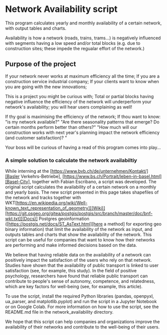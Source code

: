 # Network Availability script
This program calculates yearly and monthly availability of a certain network, with output tables and charts. 

Availability is how a network (roads, trains, trams...) is negatively influenced with segments having a low speed and/or total blocks (e.g. due to construction sites; these impede the regualar effort of the network.)

## Purpose of the project
If your network never works at maximum efficiency all the time;
If you are a construction service industrial company;
If your clients want to know when you are going with the new innovations;

This is a project you might be curious with;
Total or partial blocks having negative influence the efficiency of the network will underperform your network's availability; 
you will hear users complaining as well!

If thy goal is maximising the efficiency of the network;
If thou want to know: "is my network available?"
"Are there seasonality patterns that emerge? Do certain months perform better than others?"
"How much will our construction works with next year's planning impact the network efficiency (and customer satisfaction)? "


Your boss will be curious of having a read of this program comes into play...

### A simple solution to calculate the network availabiltiy
While interning at the [https://www.bvb.ch/de/unternehmen/Kontakt/][Basler Verkehrs-Betriebe], [https://www.bs.ch/Portrait/leben-in-basel.html][Basel-City], together with Fabian Escribano, a script was developed. The original script calculates the availability of a certain network on a monthly and yearly basis. The new script presented in this page takes shapefiles of the network and tracks together with WKT[https://en.wikipedia.org/wiki/Well-known_text_representation_of_geometry][(Wiki)][https://git.osgeo.org/gitea/postgis/postgis/src/branch/master/doc/bnf-wkt.txt][(Docs)] Postgres geoinformation ([https://postgis.net/docs/ST_AsText.html][here a method] for exporting geo binary information) that limit the availability of the network as input, and outputs tables and charts that show the availability of the network. This script can be useful for companies that want to know how their networks are performing and make informed decisions based on the data.

We believe that having reliable data on the availability of a network can positively impact the satisfaction of the users who rely on that network. Studies have shown that the availability of public transport is linked to user satisfaction (see, for example, this study). In the field of positive psychology, researchers have found that reliable public transport can contribute to people's sense of autonomy, competence, and relatedness, which are key factors for well-being (see, for example, this article).

To use the script, install the required Python libraries (pandas, openpyxl, ua_parser, and matplotlib.pyplot) and run the script in a Jupyter Notebook or on Google Colab. For more information on how to use the script, see the README.md file in the network_availability directory.

We hope that this script can help companies and organizations improve the availability of their networks and contribute to the well-being of their users.
